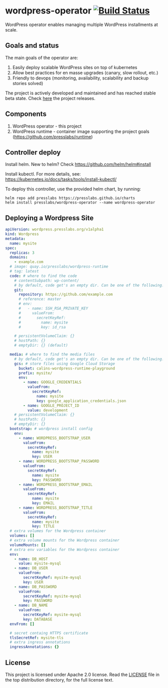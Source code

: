 wordpress-operator
[![Build Status](https://stack-ci.presslabs.net/api/badges/presslabs/wordpress-operator/status.svg)](https://stack-ci.presslabs.net/presslabs/wordpress-operator)
===
WordPress operator enables managing multiple WordPress installments at scale.

## Goals and status

The main goals of the operator are:

1. Easily deploy scalable WordPress sites on top of kubernetes
2. Allow best practices for en masse upgrades (canary, slow rollout, etc.)
3. Friendly to devops (monitoring, availability, scalability and backup stories solved)

The project is actively developed and maintained and has reached stable beta state. Check [here](https://github.com/presslabs/wordpress-operator/releases) the project releases.

## Components

1. WordPress operator - this project
2. WordPress runtime - container image supporting the project goals (https://github.com/presslabs/runtime)

## Controller deploy

Install helm. New to helm? Check https://github.com/helm/helm#install 

Install kubectl. For more details, see: https://kubernetes.io/docs/tasks/tools/install-kubectl/ 

To deploy this controller, use the provided helm chart, by running:
```shell
helm repo add presslabs https://presslabs.github.io/charts
helm install presslabs/wordpress-operator --name wordpress-operator
```

## Deploying a Wordpress Site

```yaml
apiVersion: wordpress.presslabs.org/v1alpha1
kind: Wordpress
metadata:
  name: mysite
spec:
  replicas: 3
  domains:
    - example.com
  # image: quay.io/presslabs/wordpress-runtime
  # tag: latest
  code: # where to find the code
    # contentSubpath: wp-content/
    # by default, code get's an empty dir. Can be one of the following:
    git:
      repository: https://github.com/example.com
      # reference: master
      # env:
      #   - name: SSH_RSA_PRIVATE_KEY
      #     valueFrom:
      #       secretKeyRef:
      #         name: mysite
      #         key: id_rsa

    # persistentVolumeClaim: {}
    # hostPath: {}
    # emptyDir: {} (default)

  media: # where to find the media files
    # by default, code get's an empty dir. Can be one of the following:
    gcs: # store files using Google Cloud Storage
      bucket: calins-wordpress-runtime-playground
      prefix: mysite/
      env:
        - name: GOOGLE_CREDENTIALS
          valueFrom:
            secretKeyRef:
              name: mysite
              key: google_application_credentials.json
        - name: GOOGLE_PROJECT_ID
          value: development
    # persistentVolumeClaim: {}
    # hostPath: {}
    # emptyDir: {}
  bootstrap: # wordpress install config
    env:
      - name: WORDPRESS_BOOTSTRAP_USER
        valueFrom:
          secretKeyRef:
            name: mysite
            key: USER
      - name: WORDPRESS_BOOTSTRAP_PASSWORD
        valueFrom:
          secretKeyRef:
            name: mysite
            key: PASSWORD
      - name: WORDPRESS_BOOTSTRAP_EMAIL
        valueFrom:
          secretKeyRef:
            name: mysite
            key: EMAIL 
      - name: WORDPRESS_BOOTSTRAP_TITLE
        valueFrom:
          secretKeyRef:
            name: mysite
            key: TITLE
  # extra volumes for the Wordpress container
  volumes: []
  # extra volume mounts for the Wordpress container
  volumeMounts: []
  # extra env variables for the Wordpress container
  env:
    - name: DB_HOST
      value: mysite-mysql
    - name: DB_USER
      valueFrom:
        secretKeyRef: mysite-mysql
        key: USER
    - name: DB_PASSWORD
      valueFrom:
        secretKeyRef: mysite-mysql
        key: PASSWORD
    - name: DB_NAME
      valueFrom:
        secretKeyRef: mysite-mysql
        key: DATABASE
  envFrom: []

  # secret containg HTTPS certificate
  tlsSecretRef: mysite-tls
  # extra ingress annotations
  ingressAnnotations: {}
```

## License

This project is licensed under Apache 2.0 license. Read the [LICENSE](LICENSE) file in the
top distribution directory, for the full license text.
